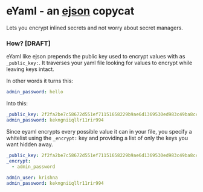 # eYaml - an [ejson](https://github.com/shopify/ejson) copycat

Lets you encrypt inlined secrets and not worry about secret managers.

### How? [DRAFT]

eYaml like ejson prepends the public key used to encrypt values with as `_public_key:`. It traverses your yaml file looking for values to encrypt while leaving keys intact.

In other words it turns this:
```yaml
admin_password: hello
```
Into this:
```yaml
_public_key: 2f2fa2be7c58672d551ef71151658229b9ae6d1369530ed983c49ba8cc937473
admin_password: kekngniiqllr11rir994
```

Since eyaml encrypts every possible value it can in your file, you specify a whitelist using the `_encrypt:` key and providing a list of only the keys you want hidden away.


```yaml
_public_key: 2f2fa2be7c58672d551ef71151658229b9ae6d1369530ed983c49ba8cc937473
_encrypt:
  - admin_password
  
admin_user: krishna
admin_password: kekngniiqllr11rir994
```
